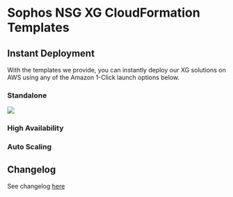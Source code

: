 # Sophos NSG XG CloudFormation Templates
[//]: # (TODO: Need to verify descriptions and wording for this customer
document)

## Instant Deployment

With the templates we provide, you can instantly deploy our XG solutions on AWS using any of the Amazon 1-Click launch options below.

### Standalone ###

<a href="https://console.aws.amazon.com/cloudformation/home?region=us-east-1#/stacks/new?stackName=sophos-xg&templateURL=https://s3.amazonaws.com/sophos-nsg-cf/xg/standalone.template">
<img src="https://s3.amazonaws.com/cloudformation-examples/cloudformation-launch-stack.png"/></a>

### High Availability ###

[//]: # (TODO: Provide s3 link to HA template when combined template is
available in s3)

### Auto Scaling ###

[//]: # (TODO: Provide s3 link to autoscale template when combined template is
available in s3)

## Changelog
See changelog [here](CHANGELOG.md)
